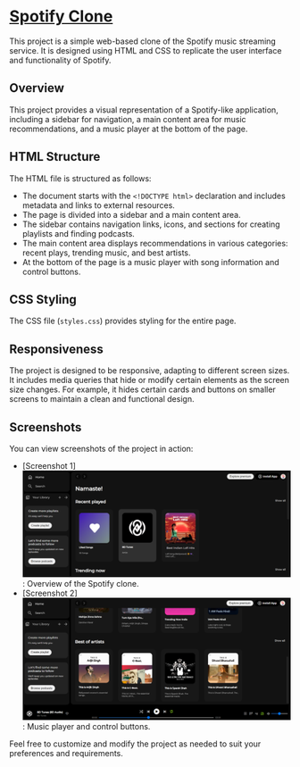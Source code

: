 # [Spotify Clone](https://devendrasuryavanshi.github.io/Spotify-Clone/)

This project is a simple web-based clone of the Spotify music streaming service. It is designed using HTML and CSS to replicate the user interface and functionality of Spotify.

## Overview

This project provides a visual representation of a Spotify-like application, including a sidebar for navigation, a main content area for music recommendations, and a music player at the bottom of the page.

## HTML Structure

The HTML file is structured as follows:

- The document starts with the `<!DOCTYPE html>` declaration and includes metadata and links to external resources.
- The page is divided into a sidebar and a main content area.
- The sidebar contains navigation links, icons, and sections for creating playlists and finding podcasts.
- The main content area displays recommendations in various categories: recent plays, trending music, and best artists.
- At the bottom of the page is a music player with song information and control buttons.

## CSS Styling

The CSS file (`styles.css`) provides styling for the entire page.

## Responsiveness

The project is designed to be responsive, adapting to different screen sizes. It includes media queries that hide or modify certain elements as the screen size changes. For example, it hides certain cards and buttons on smaller screens to maintain a clean and functional design.

## Screenshots

You can view screenshots of the project in action:

- [Screenshot 1]![Alt text](<Screenshot 2023-10-14 111426.png>): Overview of the Spotify clone.
- [Screenshot 2]![Alt text](<Screenshot 2023-10-14 111451.png>): Music player and control buttons.

Feel free to customize and modify the project as needed to suit your preferences and requirements.
